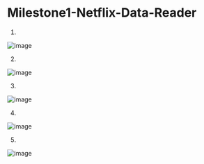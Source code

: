 # Milestone1-Netflix-Data-Reader

1.

![image](https://user-images.githubusercontent.com/34687415/180766671-9ce474a4-b7a0-4fcd-b2f3-8b21bd4dfc56.png)

2.

![image](https://user-images.githubusercontent.com/34687415/180766763-1d0c7e9b-1f33-4313-9720-213e410a98f9.png)

3.

![image](https://user-images.githubusercontent.com/34687415/180766825-821c574d-39a0-4b2c-bb77-1a48516c5d25.png)

4.

![image](https://user-images.githubusercontent.com/34687415/180766966-ef86a98f-f05d-4917-8bf5-77ea93085317.png)

5.

![image](https://user-images.githubusercontent.com/34687415/180767070-73f0977c-ef0a-41e6-99d6-c3c028156580.png)

